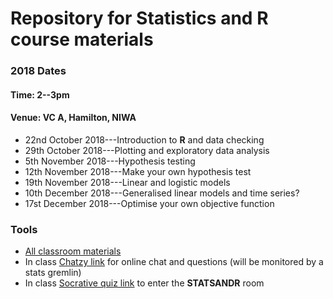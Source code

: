 # Repository for Statistics and R course materials

### 2018 Dates
#### Time: 2--3pm
#### Venue: VC A, Hamilton, NIWA
* 22nd October 2018---Introduction to **R** and data checking
* 29th October 2018---Plotting and exploratory data analysis
* 5th November 2018---Hypothesis testing 
* 12th November 2018---Make your own hypothesis test
* 19th November 2018---Linear and logistic models
* 10th December 2018---Generalised linear models and time series?
* 17st December 2018---Optimise your own objective function

### Tools

* [All classroom materials](https://jonestoddcm.apps.niwa.local/Statistics-and-R)
* In class [Chatzy link](http://www.chatzy.com/63287706207914) for online chat and questions (will be monitored by a stats gremlin)
* In class [Socrative quiz link](https://b.socrative.com/login/student/) to enter the **STATSANDR** room